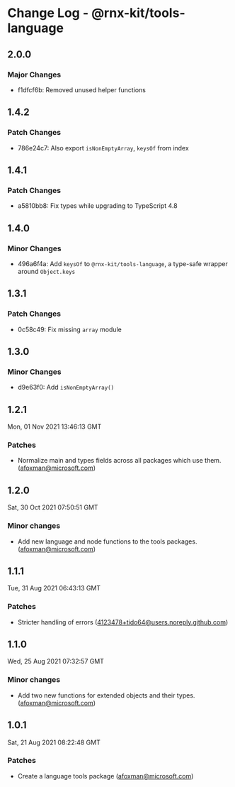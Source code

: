 # Change Log - @rnx-kit/tools-language

## 2.0.0

### Major Changes

- f1dfcf6b: Removed unused helper functions

## 1.4.2

### Patch Changes

- 786e24c7: Also export `isNonEmptyArray`, `keysOf` from index

## 1.4.1

### Patch Changes

- a5810bb8: Fix types while upgrading to TypeScript 4.8

## 1.4.0

### Minor Changes

- 496a6f4a: Add `keysOf` to `@rnx-kit/tools-language`, a type-safe wrapper around `Object.keys`

## 1.3.1

### Patch Changes

- 0c58c49: Fix missing `array` module

## 1.3.0

### Minor Changes

- d9e63f0: Add `isNonEmptyArray()`

## 1.2.1

Mon, 01 Nov 2021 13:46:13 GMT

### Patches

- Normalize main and types fields across all packages which use them. (afoxman@microsoft.com)

## 1.2.0

Sat, 30 Oct 2021 07:50:51 GMT

### Minor changes

- Add new language and node functions to the tools packages. (afoxman@microsoft.com)

## 1.1.1

Tue, 31 Aug 2021 06:43:13 GMT

### Patches

- Stricter handling of errors (4123478+tido64@users.noreply.github.com)

## 1.1.0

Wed, 25 Aug 2021 07:32:57 GMT

### Minor changes

- Add two new functions for extended objects and their types. (afoxman@microsoft.com)

## 1.0.1

Sat, 21 Aug 2021 08:22:48 GMT

### Patches

- Create a language tools package (afoxman@microsoft.com)
